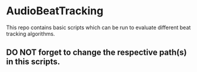 # AudioBeatTracking

This repo contains basic scripts which can be run to evaluate different beat tracking algorithms. 

## DO NOT forget to change the respective path(s) in this scripts. 
